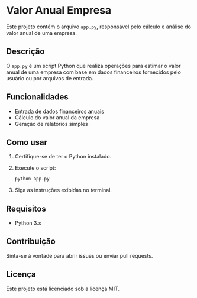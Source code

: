 # Valor Anual Empresa

Este projeto contém o arquivo `app.py`, responsável pelo cálculo e análise do valor anual de uma empresa.

## Descrição

O `app.py` é um script Python que realiza operações para estimar o valor anual de uma empresa com base em dados financeiros fornecidos pelo usuário ou por arquivos de entrada.

## Funcionalidades

- Entrada de dados financeiros anuais
- Cálculo do valor anual da empresa
- Geração de relatórios simples

## Como usar

1. Certifique-se de ter o Python instalado.
2. Execute o script:

    ```bash
    python app.py
    ```

3. Siga as instruções exibidas no terminal.

## Requisitos

- Python 3.x

## Contribuição

Sinta-se à vontade para abrir issues ou enviar pull requests.

## Licença

Este projeto está licenciado sob a licença MIT.